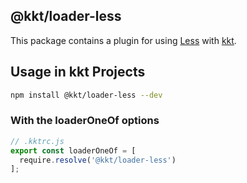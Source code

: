 @kkt/loader-less
---

This package contains a plugin for using [Less](https://github.com/less/less.js) with [kkt](https://github.com/kktjs/kkt).


## Usage in kkt Projects

```bash
npm install @kkt/loader-less --dev
```

### With the loaderOneOf options

```js
// .kktrc.js
export const loaderOneOf = [
  require.resolve('@kkt/loader-less')
];
```